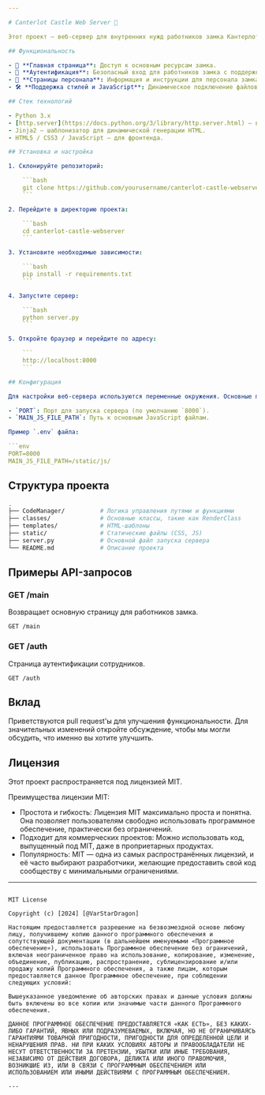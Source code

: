 ```yaml
---

# Canterlot Castle Web Server 🏰

Этот проект — веб-сервер для внутренних нужд работников замка Кантерлота. Сервер предоставляет доступ к различным ресурсам, таким как страницы аутентификации, основная панель управления и другие важные разделы для сотрудников замка. 

## Функциональность

- 📄 **Главная страница**: Доступ к основным ресурсам замка.
- 🔑 **Аутентификация**: Безопасный вход для работников замка с поддержкой ролевого доступа.
- 🧾 **Страницы персонала**: Информация и инструкции для персонала замка, включая расписания и важные документы.
- 🛠️ **Поддержка стилей и JavaScript**: Динамическое подключение файлов стилей и скриптов для разных страниц.

## Стек технологий

- Python 3.x
- [http.server](https://docs.python.org/3/library/http.server.html) — встроенный модуль Python для создания простого HTTP-сервера.
- Jinja2 — шаблонизатор для динамической генерации HTML.
- HTML5 / CSS3 / JavaScript — для фронтенда.

## Установка и настройка

1. Склонируйте репозиторий:

    ```bash
    git clone https://github.com/yourusername/canterlot-castle-webserver.git
    ```

2. Перейдите в директорию проекта:

    ```bash
    cd canterlot-castle-webserver
    ```

3. Установите необходимые зависимости:

    ```bash
    pip install -r requirements.txt
    ```

4. Запустите сервер:

    ```bash
    python server.py
    ```

5. Откройте браузер и перейдите по адресу:

    ```
    http://localhost:8000
    ```

## Конфигурация

Для настройки веб-сервера используются переменные окружения. Основные параметры можно изменить в файле `.env`:

- `PORT`: Порт для запуска сервера (по умолчанию `8000`).
- `MAIN_JS_FILE_PATH`: Путь к основным JavaScript файлам.

Пример `.env` файла:

```env
PORT=8000
MAIN_JS_FILE_PATH=/static/js/
```

## Структура проекта

```bash
.
├── CodeManager/          # Логика управления путями и функциями
├── classes/              # Основные классы, такие как RenderClass
├── templates/            # HTML-шаблоны
├── static/               # Статические файлы (CSS, JS)
├── server.py             # Основной файл запуска сервера
└── README.md             # Описание проекта
```

## Примеры API-запросов

### GET /main

Возвращает основную страницу для работников замка.

```http
GET /main
```

### GET /auth

Страница аутентификации сотрудников.

```http
GET /auth
```

## Вклад

Приветствуются pull request'ы для улучшения функциональности. Для значительных изменений откройте обсуждение, чтобы мы могли обсудить, что именно вы хотите улучшить.

## Лицензия

Этот проект распространяется под лицензией MIT. 

Преимущества лицензии MIT:
- Простота и гибкость: Лицензия MIT максимально проста и понятна. Она позволяет пользователям свободно использовать программное обеспечение, практически без ограничений.
- Подходит для коммерческих проектов: Можно использовать код, выпущенный под MIT, даже в проприетарных продуктах.
- Популярность: MIT — одна из самых распространённых лицензий, и её часто выбирают разработчики, желающие предоставить свой код сообществу с минимальными ограничениями.

---
```

MIT License

Copyright (c) [2024] [@VarStarDragon]

Настоящим предоставляется разрешение на безвозмездной основе любому лицу, получившему копию данного программного обеспечения и сопутствующей документации (в дальнейшем именуемыми «Программное обеспечение»), использовать Программное обеспечение без ограничений, включая неограниченное право на использование, копирование, изменение, объединение, публикацию, распространение, сублицензирование и/или продажу копий Программного обеспечения, а также лицам, которым предоставляется данное Программное обеспечение, при соблюдении следующих условий:

Вышеуказанное уведомление об авторских правах и данные условия должны быть включены во все копии или значимые части данного Программного обеспечения.

ДАННОЕ ПРОГРАММНОЕ ОБЕСПЕЧЕНИЕ ПРЕДОСТАВЛЯЕТСЯ «КАК ЕСТЬ», БЕЗ КАКИХ-ЛИБО ГАРАНТИЙ, ЯВНЫХ ИЛИ ПОДРАЗУМЕВАЕМЫХ, ВКЛЮЧАЯ, НО НЕ ОГРАНИЧИВАЯСЬ ГАРАНТИЯМИ ТОВАРНОЙ ПРИГОДНОСТИ, ПРИГОДНОСТИ ДЛЯ ОПРЕДЕЛЕННОЙ ЦЕЛИ И НЕНАРУШЕНИЯ ПРАВ. НИ ПРИ КАКИХ УСЛОВИЯХ АВТОРЫ И ПРАВООБЛАДАТЕЛИ НЕ НЕСУТ ОТВЕТСТВЕННОСТИ ЗА ПРЕТЕНЗИИ, УБЫТКИ ИЛИ ИНЫЕ ТРЕБОВАНИЯ, НЕЗАВИСИМО ОТ ДЕЙСТВИЯ ДОГОВОРА, ДЕЛИКТА ИЛИ ИНОГО ПРАВОМОЧИЯ, ВОЗНИКШИЕ ИЗ, ИЛИ В СВЯЗИ С ПРОГРАММНЫМ ОБЕСПЕЧЕНИЕМ ИЛИ ИСПОЛЬЗОВАНИЕМ ИЛИ ИНЫМИ ДЕЙСТВИЯМИ С ПРОГРАММНЫМ ОБЕСПЕЧЕНИЕМ.

---